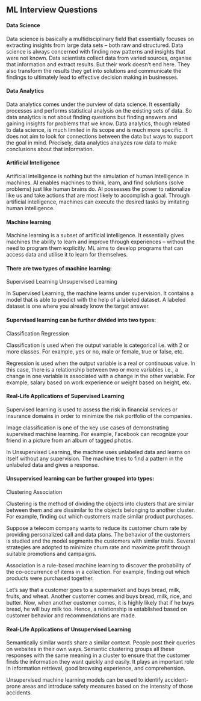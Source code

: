 ## ML Interview Questions

#### Data Science

Data science is basically a multidisciplinary field that essentially focuses on extracting insights from large data sets – both raw and structured. Data science is always concerned with finding new patterns and insights that were not known. Data scientists collect data from varied sources, organise that information and extract results. But their work doesn’t end here. They also transform the results they get into solutions and communicate the findings to ultimately lead to effective decision making in businesses.

#### Data Analytics

Data analytics comes under the purview of data science. It essentially processes and performs statistical analysis on the existing sets of data. So data analytics is not about finding questions but finding answers and gaining insights for problems that we know. Data analytics, though related to data science, is much limited in its scope and is much more specific. It does not aim to look for connections between the data but ways to support the goal in mind. Precisely, data analytics analyzes raw data to make conclusions about that information.

#### Artificial Intelligence

Artificial intelligence is nothing but the simulation of human intelligence in machines. AI enables machines to think, learn, and find solutions (solve problems) just like human brains do. AI possesses the power to rationalize like us and take actions that are most likely to accomplish a goal. Through artificial intelligence, machines can execute the desired tasks by imitating human intelligence.

#### Machine learning

Machine learning is a subset of artificial intelligence. It essentially gives machines the ability to learn and improve through experiences – without the need to program them explicitly. ML aims to develop programs that can access data and utilise it to learn for themselves.

#### There are two types of machine learning:

Supervised Learning
Unsupervised Learning

In Supervised Learning, the machine learns under supervision. It contains a model that is able to predict with the help of a labeled dataset. A labeled dataset is one where you already know the target answer.

#### Supervised learning can be further divided into two types:

Classification
Regression

Classification is used when the output variable is categorical i.e. with 2 or more classes. For example, yes or no, male or female, true or false, etc.

Regression is used when the output variable is a real or continuous value. In this case, there is a relationship between two or more variables i.e., a change in one variable is associated with a change in the other variable. For example, salary based on work experience or weight based on height, etc.

#### Real-Life Applications of Supervised Learning

Supervised learning is used to assess the risk in financial services or insurance domains in order to minimize the risk portfolio of the companies.

Image classification is one of the key use cases of demonstrating supervised machine learning. For example, Facebook can recognize your friend in a picture from an album of tagged photos.

In Unsupervised Learning, the machine uses unlabeled data and learns on itself without any supervision. The machine tries to find a pattern in the unlabeled data and gives a response.

#### Unsupervised learning can be further grouped into types:

Clustering
Association

Clustering is the method of dividing the objects into clusters that are similar between them and are dissimilar to the objects belonging to another cluster. For example, finding out which customers made similar product purchases.

Suppose a telecom company wants to reduce its customer churn rate by providing personalized call and data plans. The behavior of the customers is studied and the model segments the customers with similar traits. Several strategies are adopted to minimize churn rate and maximize profit through suitable promotions and campaigns.

Association is a rule-based machine learning to discover the probability of the co-occurrence of items in a collection. For example, finding out which products were purchased together.

Let’s say that a customer goes to a supermarket and buys bread, milk, fruits, and wheat. Another customer comes and buys bread, milk, rice, and butter. Now, when another customer comes, it is highly likely that if he buys bread, he will buy milk too. Hence, a relationship is established based on customer behavior and recommendations are made.

#### Real-Life Applications of Unsupervised Learning

Semantically similar words share a similar context. People post their queries on websites in their own ways. Semantic clustering groups all these responses with the same meaning in a cluster to ensure that the customer finds the information they want quickly and easily. It plays an important role in information retrieval, good browsing experience, and comprehension.

Unsupervised machine learning models can be used to identify accident-prone areas and introduce safety measures based on the intensity of those accidents.

